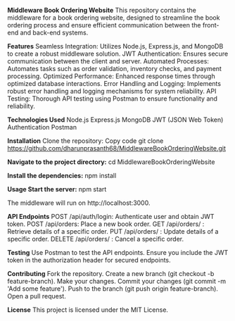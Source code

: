 
**Middleware Book Ordering Website**
This repository contains the middleware for a book ordering website, designed to streamline the book ordering process and ensure efficient communication between the front-end and back-end systems.

**Features**
Seamless Integration: Utilizes Node.js, Express.js, and MongoDB to create a robust middleware solution.
JWT Authentication: Ensures secure communication between the client and server.
Automated Processes: Automates tasks such as order validation, inventory checks, and payment processing.
Optimized Performance: Enhanced response times through optimized database interactions.
Error Handling and Logging: Implements robust error handling and logging mechanisms for system reliability.
API Testing: Thorough API testing using Postman to ensure functionality and reliability.

**Technologies Used**
Node.js
Express.js
MongoDB
JWT (JSON Web Token) Authentication
Postman

**Installation**
Clone the repository:
Copy code
git clone https://github.com/dharunprasanth68/MiddlewareBookOrderingWebsite.git

**Navigate to the project directory:**
cd MiddlewareBookOrderingWebsite

**Install the dependencies:**
npm install

**Usage
Start the server:**
npm start

The middleware will run on http://localhost:3000.

**API Endpoints**
POST /api/auth/login: Authenticate user and obtain JWT token.
POST /api/orders: Place a new book order.
GET /api/orders/
: Retrieve details of a specific order.
PUT /api/orders/
: Update details of a specific order.
DELETE /api/orders/
: Cancel a specific order.

**Testing**
Use Postman to test the API endpoints. Ensure you include the JWT token in the authorization header for secured endpoints.

**Contributing**
Fork the repository.
Create a new branch (git checkout -b feature-branch).
Make your changes.
Commit your changes (git commit -m 'Add some feature').
Push to the branch (git push origin feature-branch).
Open a pull request.

**License**
This project is licensed under the MIT License.
